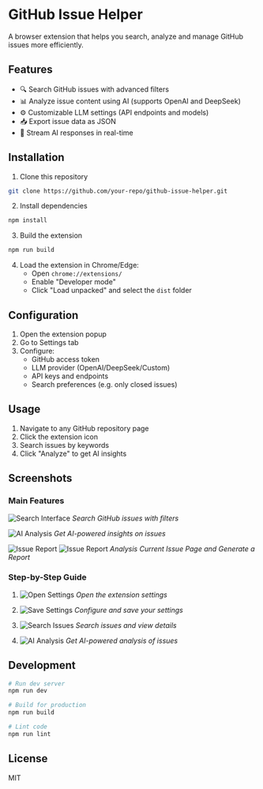 # GitHub Issue Helper

A browser extension that helps you search, analyze and manage GitHub issues more efficiently.

## Features

- 🔍 Search GitHub issues with advanced filters
- 📊 Analyze issue content using AI (supports OpenAI and DeepSeek)
- ⚙️ Customizable LLM settings (API endpoints and models)
- 📥 Export issue data as JSON
- 🚀 Stream AI responses in real-time

## Installation

1. Clone this repository
```bash
git clone https://github.com/your-repo/github-issue-helper.git
```

2. Install dependencies
```bash
npm install
```

3. Build the extension
```bash
npm run build
```

4. Load the extension in Chrome/Edge:
   - Open `chrome://extensions/`
   - Enable "Developer mode"
   - Click "Load unpacked" and select the `dist` folder

## Configuration

1. Open the extension popup
2. Go to Settings tab
3. Configure:
   - GitHub access token
   - LLM provider (OpenAI/DeepSeek/Custom)
   - API keys and endpoints
   - Search preferences (e.g. only closed issues)

## Usage

1. Navigate to any GitHub repository page
2. Click the extension icon
3. Search issues by keywords
4. Click "Analyze" to get AI insights

## Screenshots

### Main Features

![Search Interface](docs/screenshots/ss-01.jpeg)
*Search GitHub issues with filters*

![AI Analysis](docs/screenshots/ss-00.jpeg)
*Get AI-powered insights on issues*

![Issue Report](docs/screenshots/ss-03.jpeg)
![Issue Report](docs/screenshots/ss-04.jpeg)
*Analysis Current Issue Page and Generate a Report*

### Step-by-Step Guide

1. ![Open Settings](docs/steps/01-open-settings.jpeg)
   *Open the extension settings*

2. ![Save Settings](docs/steps/02-save-settings.jpeg)
   *Configure and save your settings*

3. ![Search Issues](docs/steps/03-input-search-text-and-get-detail.jpeg)
   *Search issues and view details*

4. ![AI Analysis](docs/steps/04-input-your-question-and-waiting-for-answer.jpeg)
   *Get AI-powered analysis of issues*

## Development

```bash
# Run dev server
npm run dev

# Build for production
npm run build

# Lint code
npm run lint
```

## License

MIT
